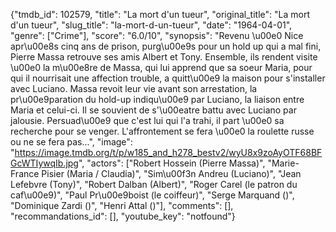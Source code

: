 {"tmdb_id": 102579, "title": "La mort d'un tueur", "original_title": "La mort d'un tueur", "slug_title": "la-mort-d-un-tueur", "date": "1964-04-01", "genre": ["Crime"], "score": "6.0/10", "synopsis": "Revenu \u00e0 Nice apr\u00e8s cinq ans de prison, purg\u00e9s pour un hold up qui a mal fini, Pierre Massa retrouve ses amis Albert et Tony. Ensemble, ils rendent visite \u00e0 la m\u00e8re de Massa, qui lui apprend que sa soeur Maria, pour qui il nourrisait une affection trouble, a quitt\u00e9 la maison pour s'installer avec Luciano. Massa revoit leur vie avant son arrestation, la pr\u00e9paration du hold-up indiqu\u00e9 par Luciano, la liaison entre Maria et celui-ci. Il se souvient de s'\u00eatre battu avec Luciano par jalousie. Persuad\u00e9 que c'est lui qui l'a trahi, il part \u00e0 sa recherche pour se venger. L'affrontement se fera \u00e0 la roulette russe ou ne se fera pas...", "image": "https://image.tmdb.org/t/p/w185_and_h278_bestv2/wyU8x9zoAyOTF68BFGcWTIywqIb.jpg", "actors": ["Robert Hossein (Pierre Massa)", "Marie-France Pisier (Maria / Claudia)", "Sim\u00f3n Andreu (Luciano)", "Jean Lefebvre (Tony)", "Robert Dalban (Albert)", "Roger Carel (le patron du caf\u00e9)", "Paul Pr\u00e9boist (le coiffeur)", "Serge Marquand ()", "Dominique Zardi ()", "Henri Attal ()"], "comments": [], "recommandations_id": [], "youtube_key": "notfound"}